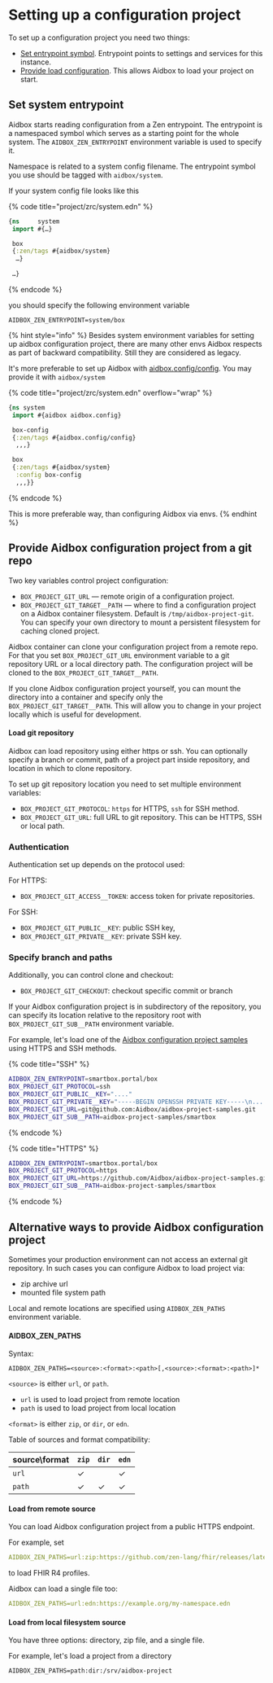 # Setting up a configuration project

To set up a configuration project you need two things:&#x20;

* [Set entrypoint symbol](setting-up-a-configuration-project.md#set-entrypoint-for-system-configuration). Entrypoint points to settings and services for this instance.
* [Provide load configuration](setting-up-a-configuration-project.md#provide-aidbox-configuration-project-from-a-git-repo). This allows Aidbox to load your project on start.

## Set system entrypoint&#x20;

Aidbox starts reading configuration from a Zen entrypoint. The entrypoint is a namespaced symbol which serves as a starting point for the whole system. The `AIDBOX_ZEN_ENTRYPOINT` environment variable is used to specify it.

Namespace is related to a system config filename. The entrypoint symbol you use should be tagged with `aidbox/system`.

If your system config file looks like this

{% code title="project/zrc/system.edn" %}
```clojure
{ns     system
 import #{…}

 box
 {:zen/tags #{aidbox/system}
  …}
 
 …}
```
{% endcode %}

you should specify the following environment variable

```
AIDBOX_ZEN_ENTRYPOINT=system/box
```

{% hint style="info" %}
Besides system environment variables for setting up aidbox configuration project, there are many other envs Aidbox respects as part of backward compatibility. Still they are considered as legacy.&#x20;

It's more preferable to set up Aidbox with [aidbox.config/config](../../reference/configuration/aidbox-project/aidbox.config-config.md). You may provide it with `aidbox/system`

{% code title="project/zrc/system.edn" overflow="wrap" %}
```clojure
{ns system
 import #{aidbox aidbox.config}

 box-config
 {:zen/tags #{aidbox.config/config}
  ,,,}

 box
 {:zen/tags #{aidbox/system}
  :config box-config
  ,,,}}
```
{% endcode %}

This is more preferable way, than configuring Aidbox via envs.
{% endhint %}

## Provide Aidbox configuration project from a git repo

Two key variables control project configuration:

* `BOX_PROJECT_GIT_URL` — remote origin of a configuration project.
* `BOX_PROJECT_GIT_TARGET__PATH` — where to find a configuration project on a Aidbox container filesystem. Default is `/tmp/aidbox-project-git`. You can specify your own directory to mount a persistent filesystem for caching cloned project.&#x20;

Aidbox container can clone your configuration project from a remote repo. For that you set `BOX_PROJECT_GIT_URL` environment variable to a git repository URL or a local directory path. The configuration project will be cloned to the `BOX_PROJECT_GIT_TARGET__PATH`.&#x20;

If you clone Aidbox configuration project yourself, you can mount the directory into a container and specify only the  `BOX_PROJECT_GIT_TARGET__PATH`. This will allow you to change in your project locally which is useful for development.

#### Load git repository

Aidbox can load repository using either https or ssh. You can optionally specify a branch or commit, path of a project part inside repository, and location in which to clone repository.

To set up git repository location you need to set multiple environment variables:

* `BOX_PROJECT_GIT_PROTOCOL`: `https` for HTTPS, `ssh` for SSH method.
* `BOX_PROJECT_GIT_URL`: full URL to git repository. This can be HTTPS, SSH or local path.

### Authentication

Authentication set up depends on the protocol used:&#x20;

For HTTPS:

* `BOX_PROJECT_GIT_ACCESS__TOKEN`: access token for private repositories.&#x20;

For SSH:

* `BOX_PROJECT_GIT_PUBLIC__KEY`: public SSH key,
* `BOX_PROJECT_GIT_PRIVATE__KEY`: private SSH key.

### Specify branch and paths

Additionally, you can control clone and checkout:

* `BOX_PROJECT_GIT_CHECKOUT`: checkout specific commit or branch

If your Aidbox configuration project is in subdirectory of the repository, you can specify its location relative to the repository root with `BOX_PROJECT_GIT_SUB__PATH` environment variable.

For example, let's load one of the [Aidbox configuration project samples](https://github.com/Aidbox/aidbox-project-samples/tree/main/aidbox-project-samples) using HTTPS and SSH methods.&#x20;

{% code title="SSH" %}
```bash
AIDBOX_ZEN_ENTRYPOINT=smartbox.portal/box
BOX_PROJECT_GIT_PROTOCOL=ssh
BOX_PROJECT_GIT_PUBLIC__KEY="...."
BOX_PROJECT_GIT_PRIVATE__KEY="-----BEGIN OPENSSH PRIVATE KEY-----\n....\n-----END OPENSSH PRIVATE KEY-----\n"
BOX_PROJECT_GIT_URL=git@github.com:Aidbox/aidbox-project-samples.git
BOX_PROJECT_GIT_SUB__PATH=aidbox-project-samples/smartbox
```
{% endcode %}

{% code title="HTTPS" %}
```bash
AIDBOX_ZEN_ENTRYPOINT=smartbox.portal/box
BOX_PROJECT_GIT_PROTOCOL=https
BOX_PROJECT_GIT_URL=https://github.com/Aidbox/aidbox-project-samples.git
BOX_PROJECT_GIT_SUB__PATH=aidbox-project-samples/smartbox
```
{% endcode %}

## Alternative ways to provide Aidbox configuration project

Sometimes your production environment can not access an external git repository. In such cases you can configure Aidbox to load project via:

* zip archive url
* mounted file system path

Local and remote locations are specified using `AIDBOX_ZEN_PATHS` environment variable.

#### AIDBOX\_ZEN\_PATHS

Syntax:

```
AIDBOX_ZEN_PATHS=<source>:<format>:<path>[,<source>:<format>:<path>]*
```

`<source>` is either `url`, or `path`.

* `url` is used to load project from remote location
* `path` is used to load project from local location

`<format>` is either `zip`, or `dir`, or `edn`.

Table of sources and format compatibility:

| source\format | `zip` | `dir` | `edn` |
| ------------- | ----- | ----- | ----- |
| `url`         | ✓     |       | ✓     |
| `path`        | ✓     | ✓     | ✓     |

#### Load from remote source

You can load Aidbox configuration project from a public HTTPS endpoint.

For example, set

```yaml
AIDBOX_ZEN_PATHS=url:zip:https://github.com/zen-lang/fhir/releases/latest/download/hl7.fhir.r4.core.zip
```

to load FHIR R4 profiles.

Aidbox can load a single file too:

```yaml
AIDBOX_ZEN_PATHS=url:edn:https://example.org/my-namespace.edn
```

#### Load from local filesystem source&#x20;

You have three options: directory, zip file, and a single file.

For example, let's load a project from a directory

```
AIDBOX_ZEN_PATHS=path:dir:/srv/aidbox-project
```

##
